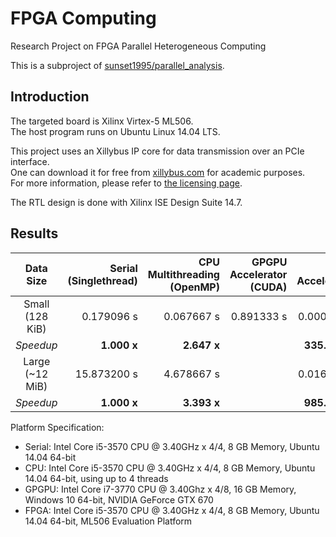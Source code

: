 # FPGA Computing #

Research Project on FPGA Parallel Heterogeneous Computing

This is a subproject of [sunset1995/parallel_analysis](https://github.com/sunset1995/parallel_analysis).

## Introduction ##

The targeted board is Xilinx Virtex-5 ML506.  
The host program runs on Ubuntu Linux 14.04 LTS.

This project uses an Xillybus IP core for data transmission over an PCIe interface.  
One can download it for free from [xillybus.com](http://xillybus.com/) for academic purposes.  
For more information, please refer to [the licensing page](http://xillybus.com/licensing).

The RTL design is done with Xilinx ISE Design Suite 14.7.

## Results ##

| Data Size          | Serial<br>(Singlethread) | CPU Multithreading<br>(OpenMP) | GPGPU Accelerator<br>(CUDA) | FPGA Accelerator |
|:------------------:|-------------------------:|-------------------------------:|----------------------------:|-----------------:|
| Small<br>(128 KiB) | 0.179096 s               | 0.067667 s                     | 0.891333 s                  | 0.000534 s       |
| _Speedup_          | **1.000 x**              | **2.647 x**                    |                             | **335.386 x**    |
| Large<br>(~12 MiB) | 15.873200 s              | 4.678667 s                     |                             | 0.016104 s       |
| _Speedup_          | **1.000 x**              | **3.393 x**                    |                             | **985.668 x**    |

Platform Specification:
+ Serial: Intel Core i5-3570 CPU @ 3.40GHz x 4/4, 8 GB Memory, Ubuntu 14.04 64-bit
+ CPU: Intel Core i5-3570 CPU @ 3.40GHz x 4/4, 8 GB Memory, Ubuntu 14.04 64-bit, using up to 4 threads
+ GPGPU: Intel Core i7-3770 CPU @ 3.40Ghz x 4/8, 16 GB Memory, Windows 10 64-bit, NVIDIA GeForce GTX 670
+ FPGA: Intel Core i5-3570 CPU @ 3.40GHz x 4/4, 8 GB Memory, Ubuntu 14.04 64-bit, ML506 Evaluation Platform
